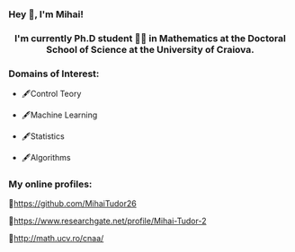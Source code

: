 ### Hey 👋, I'm Mihai!  
 
  

### <div align="center">I'm currently Ph.D student 👨‍💻 in Mathematics at the Doctoral School of Science  at the University of Craiova.</div>  
  



###  Domains of Interest:  
-  🖋Control Teory  
  

-  🖋Machine Learning  
  

-  🖋Statistics  
  

- 🖋Algorithms  
  
### My online profiles:  
🔗https://github.com/MihaiTudor26  
  

🔗https://www.researchgate.net/profile/Mihai-Tudor-2  
  

🔗http://math.ucv.ro/cnaa/  
  
